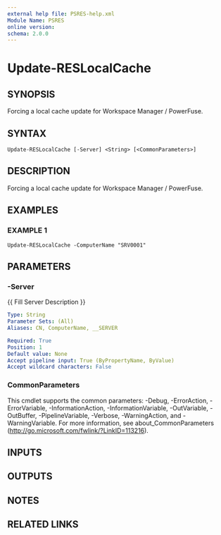 ```yaml
---
external help file: PSRES-help.xml
Module Name: PSRES
online version:
schema: 2.0.0
---
```


# Update-RESLocalCache

## SYNOPSIS
Forcing a local cache update for Workspace Manager / PowerFuse.

## SYNTAX

```
Update-RESLocalCache [-Server] <String> [<CommonParameters>]
```

## DESCRIPTION
Forcing a local cache update for Workspace Manager / PowerFuse.

## EXAMPLES

### EXAMPLE 1
```
Update-RESLocalCache -ComputerName "SRV0001"
```

## PARAMETERS

### -Server
{{ Fill Server Description }}

```yaml
Type: String
Parameter Sets: (All)
Aliases: CN, ComputerName, __SERVER

Required: True
Position: 1
Default value: None
Accept pipeline input: True (ByPropertyName, ByValue)
Accept wildcard characters: False
```

### CommonParameters
This cmdlet supports the common parameters: -Debug, -ErrorAction, -ErrorVariable, -InformationAction, -InformationVariable, -OutVariable, -OutBuffer, -PipelineVariable, -Verbose, -WarningAction, and -WarningVariable. For more information, see about_CommonParameters (http://go.microsoft.com/fwlink/?LinkID=113216).

## INPUTS

## OUTPUTS

## NOTES

## RELATED LINKS
